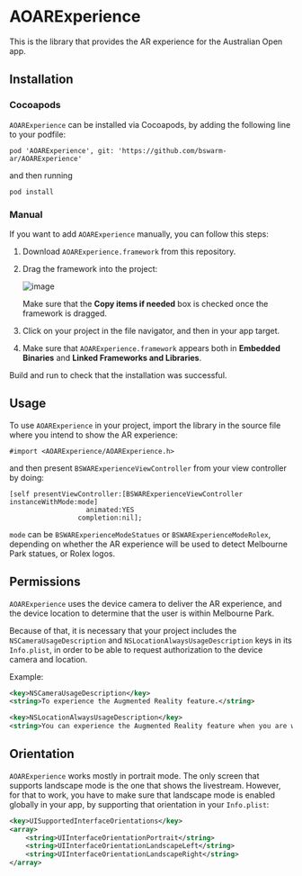 # AOARExperience

This is the library that provides the AR experience for the Australian Open app.

## Installation

### Cocoapods

`AOARExperience` can be installed via Cocoapods, by adding the following line to your podfile:
```
pod 'AOARExperience', git: 'https://github.com/bswarm-ar/AOARExperience'
```
and then running
```
pod install
```

### Manual

If you want to add `AOARExperience` manually, you can follow this steps:

1. Download `AOARExperience.framework` from this repository.

2. Drag the framework into the project:

   ![image](https://user-images.githubusercontent.com/5781314/30682440-04000c52-9eed-11e7-99d1-615f8fa1547c.png)

   Make sure that the <b>Copy items if needed</b> box is checked once the framework is dragged.

3. Click on your project in the file navigator, and then in your app target.

4. Make sure that `AOARExperience.framework` appears both in <b>Embedded Binaries</b> and <b>Linked Frameworks and Libraries</b>.

Build and run to check that the installation was successful.

## Usage

To use `AOARExperience` in your project, import the library in the source file where you intend to show the AR experience:
```objc
#import <AOARExperience/AOARExperience.h>
```
and then present `BSWARExperienceViewController` from your view controller by doing:
```objc
[self presentViewController:[BSWARExperienceViewController instanceWithMode:mode]
                   animated:YES
                 completion:nil];
```
`mode` can be `BSWARExperienceModeStatues` or `BSWARExperienceModeRolex`, depending on whether the AR experience will be used to detect Melbourne Park statues, or Rolex logos.

## Permissions

`AOARExperience` uses the device camera to deliver the AR experience, and the device location to determine that the user is within Melbourne Park.

Because of that, it is necessary that your project includes the `NSCameraUsageDescription` and `NSLocationAlwaysUsageDescription` keys in its `Info.plist`, in order to be able to request authorization to the device camera and location.

Example:
```xml
<key>NSCameraUsageDescription</key>
<string>To experience the Augmented Reality feature.</string>

<key>NSLocationAlwaysUsageDescription</key>
<string>You can experience the Augmented Reality feature when you are within Melbourne Park.</string>
```

## Orientation

`AOARExperience` works mostly in portrait mode. The only screen that supports landscape mode is the one that shows the livestream. However, for that to work, you have to make sure that landscape mode is enabled globally in your app, by supporting that orientation in your `Info.plist`:
```xml
<key>UISupportedInterfaceOrientations</key>
<array>
    <string>UIInterfaceOrientationPortrait</string>
    <string>UIInterfaceOrientationLandscapeLeft</string>
    <string>UIInterfaceOrientationLandscapeRight</string>
</array>
```
